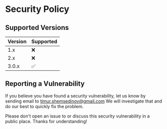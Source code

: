 # Security Policy

## Supported Versions

| Version | Supported          |
| ------- | ------------------ |
| 1.x     | :x:                |
| 2.x     | :x:                |
| 3.0.x   | :white_check_mark: |

## Reporting a Vulnerability

If you believe you have found a security vulnerability, let us know by sending
email to [timur.shemsedinov@gmail.com](mailto:timur.shemsedinov@gmail.com)
We will investigate that and do our best to quickly fix the problem.

Please don't open an issue to or discuss this security vulnerability in a public
place. Thanks for understanding!
